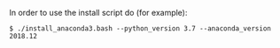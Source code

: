 In order to use the install script do (for example):

```
$ ./install_anaconda3.bash --python_version 3.7 --anaconda_version 2018.12
```
